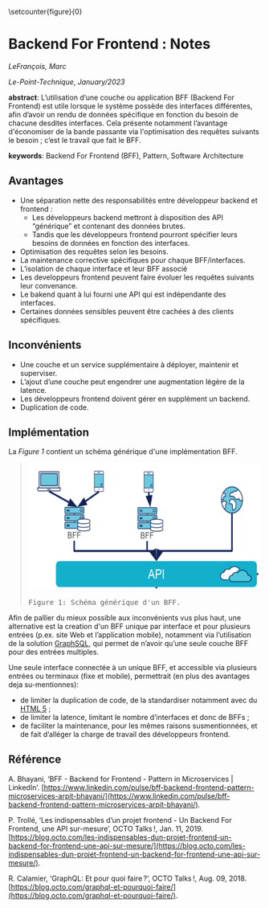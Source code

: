 \setcounter{figure}{0}

# Backend For Frontend : Notes

_LeFrançois, Marc_

_Le-Point-Technique_, _January/2023_

__abstract__: L’utilisation d’une couche ou application BFF (Backend For Frontend) est utile lorsque le système possède des interfaces différentes, afin d’avoir un rendu de données spécifique en fonction du besoin de chacune desdites interfaces. Cela présente notamment l’avantage d'économiser de la bande passante via l'optimisation des requêtes suivants le besoin ; c’est le travail que fait le BFF. 

__keywords__: Backend For Frontend (BFF), Pattern, Software Architecture


## Avantages

- Une séparation nette des responsabilités entre développeur backend et frontend :
	- Les développeurs backend mettront à disposition des API “générique” et contenant des données brutes.
	- Tandis que les développeurs frontend pourront spécifier leurs besoins de données en fonction des interfaces.
- Optimisation des requêtes selon les besoins.
- La maintenance corrective spécifiques pour chaque BFF/interfaces.
- L’isolation de chaque interface et leur BFF associé
- Les developpeurs frontend peuvent faire évoluer les requêtes suivants leur convenance.
- Le bakend quant à lui fourni une API qui est indépendante des interfaces.
- Certaines données sensibles peuvent être cachées à des clients spécifiques. 

## Inconvénients 

- Une couche et un service supplémentaire à déployer, maintenir et superviser.
- L’ajout d’une couche peut engendrer une augmentation légère de la latence.
- Les développeurs frontend doivent gérer en supplément un backend.
- Duplication de code.

## Implémentation

La _Figure 1_ contient un schéma générique d'une implémentation BFF.

> ![Schéma générique d'un BFF.](images/image-1.png)
> <pre>
> Figure 1: Schéma générique d'un BFF.
> </pre>

Afin de pallier du mieux possible aux inconvénients vus plus haut, une alternative est la creation d'un BFF unique par interface et pour plusieurs entrées (p.ex. site Web et l’application mobile), notamment via l’utilisation de la solution [GraphSQL](https://blog.octo.com/graphql-et-pourquoi-faire/), qui permet de n’avoir qu’une seule couche BFF pour des entrées multiples.

Une seule interface connectée à un unique BFF, et accessible via plusieurs entrées ou terminaux (fixe et mobile), permettrait (en plus des avantages deja su-mentionnes):
- de limiter la duplication de code, de la standardiser notamment avec du [HTML 5](https://www.w3schools.com/html/) ;
- de limiter la latence, limitant le nombre d’interfaces et donc de BFFs ;
- de faciliter la maintenance, pour les mêmes raisons susmentionnées, et de fait d’alléger la charge de travail des développeurs frontend.

## Référence

A. Bhayani, ‘BFF - Backend for Frontend - Pattern in Microservices | LinkedIn’. [https://www.linkedin.com/pulse/bff-backend-frontend-pattern-microservices-arpit-bhayani/](https://www.linkedin.com/pulse/bff-backend-frontend-pattern-microservices-arpit-bhayani/).

P. Trollé, ‘Les indispensables d’un projet frontend - Un Backend For Frontend, une API sur-mesure’, OCTO Talks !, Jan. 11, 2019. [https://blog.octo.com/les-indispensables-dun-projet-frontend-un-backend-for-frontend-une-api-sur-mesure/](https://blog.octo.com/les-indispensables-dun-projet-frontend-un-backend-for-frontend-une-api-sur-mesure/).

R. Calamier, ‘GraphQL: Et pour quoi faire ?’, OCTO Talks !, Aug. 09, 2018. [https://blog.octo.com/graphql-et-pourquoi-faire/](https://blog.octo.com/graphql-et-pourquoi-faire/).

